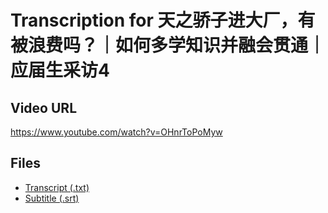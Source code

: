 # Transcription for 天之骄子进大厂，有被浪费吗？｜如何多学知识并融会贯通｜应届生采访4
## Video URL
https://www.youtube.com/watch?v=OHnrToPoMyw
 
## Files
- [Transcript (.txt)](./transcript.txt)
- [Subtitle (.srt)](./transcript.srt)
